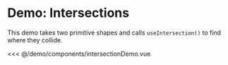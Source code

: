 <script setup>
    import IntersectionDemo from './components/intersectionDemo.vue';
</script>

# Demo: Intersections

This demo takes two primitive shapes and calls `useIntersection()` to find where they collide.

<IntersectionDemo />

<<< @/demo/components/intersectionDemo.vue
